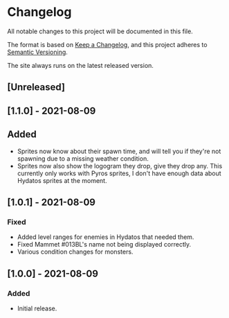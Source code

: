 # Changelog

All notable changes to this project will be documented in this file.

The format is based on [Keep a Changelog](https://keepachangelog.com/en/1.0.0/),
and this project adheres to [Semantic Versioning](https://semver.org/spec/v2.0.0.html).

The site always runs on the latest released version.

## [Unreleased]

## [1.1.0] - 2021-08-09

## Added

- Sprites now know about their spawn time, and will tell you if they're not
  spawning due to a missing weather condition.
- Sprites now also show the logogram they drop, give they drop any. This
  currently only works with Pyros sprites, I don't have enough data about
  Hydatos sprites at the moment.

## [1.0.1] - 2021-08-09

### Fixed

- Added level ranges for enemies in Hydatos that needed them.
- Fixed Mammet #013BL's name not being displayed correctly.
- Various condition changes for monsters.

## [1.0.0] - 2021-08-09

### Added

- Initial release.
